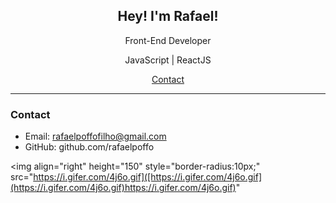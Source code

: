 <h2 align="center"> Hey! I'm Rafael!</h2>

<p align="center">Front-End Developer</p>
<p align="center">JavaScript | ReactJS</p>

<p align="center">
  <a href="#contact">Contact</a>
</p>

---



### Contact

- Email: rafaelpoffofilho@gmail.com
- GitHub: github.com/rafaelpoffo

<img align="right"  height="150" style="border-radius:10px;" src="https://i.gifer.com/4j6o.gif]([https://i.gifer.com/4j6o.gif](https://i.gifer.com/4j6o.gif)https://i.gifer.com/4j6o.gif)"
